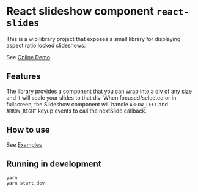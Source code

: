 # React slideshow component `react-slides`

This is a wip library project that exposes a small library for displaying aspect ratio locked slideshows.

See [Online Demo](https://villhei.github.io/react-slides/)

## Features

The library provides a component that you can wrap into a div of any size and it will scale your slides to that div. When focused/selected or in fullscreen, the Slideshow component will handle `ARROW_LEFT` and `ARROW_RIGHT` keyup events to call the nextSlide callback.

## How to use

See [Examples](/examples/basic/)

## Running in development

```
yarn
yarn start:dev
```
